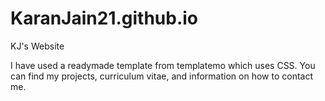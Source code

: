 # KaranJain21.github.io
KJ's Website

I have used a readymade template from templatemo which uses CSS.
You can find my projects, curriculum vitae, and information on how to contact me.
